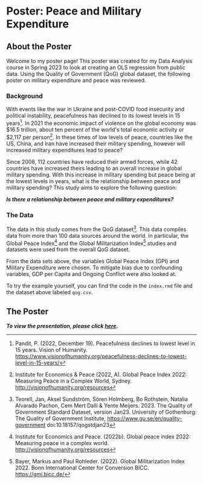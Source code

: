Poster: Peace and Military Expenditure 
================

## About the Poster 

Welcome to my poster page! This poster was created for my Data Analysis course in Spring 2023 to look at creating an OLS regression from public data. Using the Quality of Government (QoG) global dataset, the following poster on military  expenditure and peace was reviewed. 


### Background


With events like the war in Ukraine and post-COVID food insecurity and political instability, peacefulness has declined to its lowest levels in 15 years[^1]. In 2021 the economic impact of violence on the global economy was $16.5 trillion, about ten percent of the world's total economic activity or $2,117 per person[^2]. In these times of low levels of peace, countries like the US, China, and Iran have increased their military spending, however will increased military expenditures lead to peace?


Since 2008, 112 countries have reduced their armed forces, while 42 countries have increased theirs leading to an overall increase in global military spending. With this increase in military spending but peace being at the lowest levels in years, what is the relationship between peace and military spending? This study aims to explore the following question: 


**_Is there a relationship between peace and military expenditures?_** 


### The Data

The data in this study comes from the QoG dataset[^3]. This data compiles data from more than 100 data sources around the world. In particular, the Global Peace Index[^4] and the Global Militarization Index[^5] studies and datasets were used from the overall QoG dataset. 


From the data sets above, the variables Global Peace Index (GPI) and Military Expenditure were chosen. To mitigate bias due to confounding variables, GDP per Capita and Ongoing Conflict were also looked at. 


To try the example yourself, you can find the code in the `index.rmd` file and the dataset above labeled `qog.csv`.


## The Poster

_**To view the presentation, please click [here](https://github.com/sloprinzi/Poster_Peace_Expenditure/blob/main/Does%20Military%20Spending%20Lead%20to%20Peace_.pdf).**_ 

[^1]:Pandit, P. (2022, December 19). Peacefulness declines to lowest level in 15 years. Vision of Humanity. <https://www.visionofhumanity.org/peacefulness-declines-to-lowest-level-in-15-years/>
[^2]:Institute for Economics & Peace (2022, A). Global Peace Index 2022: Measuring Peace in a Complex World, Sydney. <http://visionofhumanity.org/resources>
[^3]:Teorell, Jan, Aksel Sundström, Sören Holmberg, Bo Rothstein, Natalia Alvarado Pachon, Cem Mert Dalli & Yente Meijers. 2023. The Quality of Government Standard Dataset, version Jan23. University of Gothenburg: The Quality of Government Institute, <https://www.gu.se/en/quality-government> doi:10.18157/qogstdjan23
[^4]:Institute for Economics and Peace. (2022b). Global peace index 2022: Measuring peace in a
complex world. <http://visionofhumanity.org/resources>
[^5]:Bayer, Markus and Paul Rohleder. (2022). Global Militarization Index 2022. Bonn International
Center for Conversion BICC. <https://gmi.bicc.de/>
